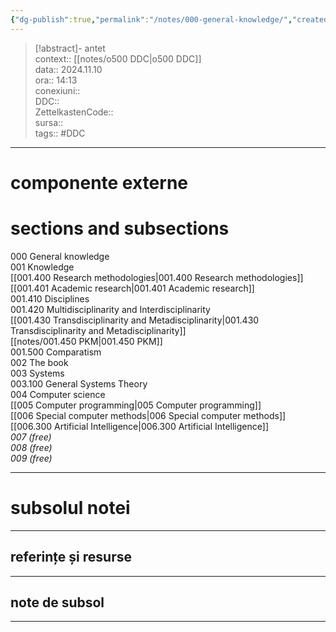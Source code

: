 ```yaml
---
{"dg-publish":true,"permalink":"/notes/000-general-knowledge/","created":"2025-01-23T15:11:49.771+02:00","updated":"2024-12-29T16:14:41.179+02:00"}
---
```


> [!abstract]- antet  
> context:: [[notes/o500 DDC\|o500 DDC]]  
> data:: 2024.11.10  
> ora:: 14:13  
> conexiuni::  
> DDC::  
> ZettelkastenCode::  
> sursa::  
> tags::  #DDC 


---

# componente externe


# sections and subsections
  
000 General knowledge  
001 Knowledge  
[[001.400 Research methodologies\|001.400 Research methodologies]]  
[[001.401 Academic research\|001.401 Academic research]]  
001.410 Disciplines  
001.420 Multidisciplinarity and Interdisciplinarity  
[[001.430 Transdisciplinarity and Metadisciplinarity\|001.430 Transdisciplinarity and Metadisciplinarity]]  
[[notes/001.450 PKM\|001.450 PKM]]  
001.500 Comparatism  
002 The book  
003 Systems  
003.100 General Systems Theory  
004 Computer science  
[[005 Computer programming\|005 Computer programming]]  
[[006 Special computer methods\|006 Special computer methods]]  
[[006.300 Artificial Intelligence\|006.300 Artificial Intelligence]]  
*007 (free)  
008 (free)  
009 (free)*  
  

---  
# subsolul notei  
---  
## referințe și resurse

  
---  
## note de subsol  
---  
  

